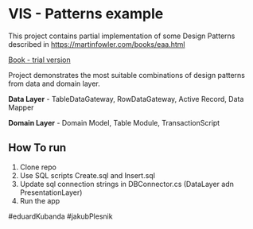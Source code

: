 # VIS - Patterns example

This project contains partial implementation of some Design Patterns described in https://martinfowler.com/books/eaa.html 

<a href="http://disi.unal.edu.co/dacursci/sistemasycomputacion/docs/SWEBOK/Systems%20Engineering%20-%20EAA%20-%20Patterns%20of%20Enterprise%20Application%20Architecture%20-%20Addison%20Wesley.pdf">Book - trial version</a>

Project demonstrates the most suitable combinations of design patterns from data and domain layer. 

**Data Layer** - TableDataGateway, RowDataGateway, Active Record, Data Mapper

**Domain Layer** - Domain Model, Table Module, TransactionScript



<h2>How To run</h2>

1. Clone repo
2. Use SQL scripts Create.sql and Insert.sql
3. Update sql connection strings in DBConnector.cs (DataLayer adn PresentationLayer)
3. Run the app

#eduardKubanda
#jakubPlesnik
